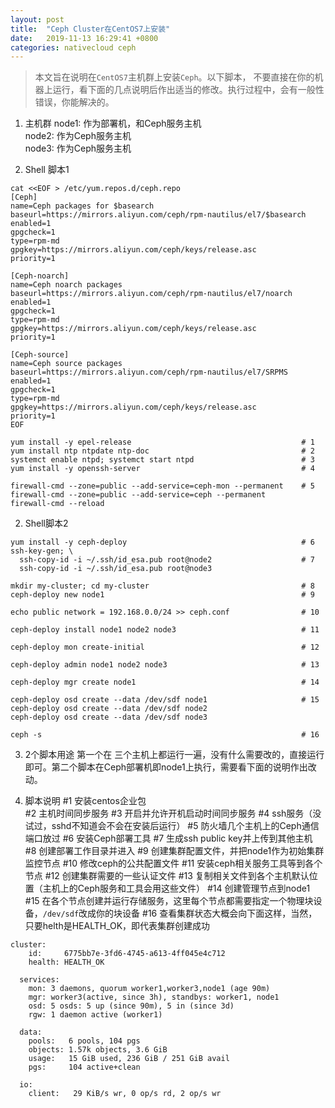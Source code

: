 ```yaml
---
layout: post
title:  "Ceph Cluster在CentOS7上安装"
date:   2019-11-13 16:29:41 +0800
categories: nativecloud ceph
---
```

> 本文旨在说明在`CentOS7`主机群上安装`Ceph`。以下脚本， 不要直接在你的机器上运行，看下面的几点说明后作出适当的修改。执行过程中，会有一般性错误，你能解决的。

1. 主机群
node1: 作为部署机，和Ceph服务主机   
node2: 作为Ceph服务主机   
node3: 作为Ceph服务主机    

2. Shell 脚本1
```shell
cat <<EOF > /etc/yum.repos.d/ceph.repo
[Ceph]
name=Ceph packages for $basearch
baseurl=https://mirrors.aliyun.com/ceph/rpm-nautilus/el7/$basearch
enabled=1
gpgcheck=1
type=rpm-md
gpgkey=https://mirrors.aliyun.com/ceph/keys/release.asc
priority=1

[Ceph-noarch]
name=Ceph noarch packages
baseurl=https://mirrors.aliyun.com/ceph/rpm-nautilus/el7/noarch
enabled=1
gpgcheck=1
type=rpm-md
gpgkey=https://mirrors.aliyun.com/ceph/keys/release.asc
priority=1

[Ceph-source]
name=Ceph source packages
baseurl=https://mirrors.aliyun.com/ceph/rpm-nautilus/el7/SRPMS
enabled=1
gpgcheck=1
type=rpm-md
gpgkey=https://mirrors.aliyun.com/ceph/keys/release.asc
priority=1
EOF

yum install -y epel-release                                      # 1
yum install ntp ntpdate ntp-doc                                  # 2
systemct enable ntpd; systemct start ntpd                        # 3
yum install -y openssh-server                                    # 4

firewall-cmd --zone=public --add-service=ceph-mon --permanent    # 5
firewall-cmd --zone=public --add-service=ceph --permanent        
firewall-cmd --reload

```

2. Shell脚本2
```shell
yum install -y ceph-deploy                                       # 6
ssh-key-gen; \
  ssh-copy-id -i ~/.ssh/id_esa.pub root@node2                    # 7
  ssh-copy-id -i ~/.ssh/id_esa.pub root@node3

mkdir my-cluster; cd my-cluster                                  # 8
ceph-deploy new node1                                            # 9

echo public network = 192.168.0.0/24 >> ceph.conf                # 10

ceph-deploy install node1 node2 node3                            # 11

ceph-deploy mon create-initial                                   # 12

ceph-deploy admin node1 node2 node3                              # 13

ceph-deploy mgr create node1                                     # 14

ceph-deploy osd create --data /dev/sdf node1                     # 15
ceph-deploy osd create --data /dev/sdf node2
ceph-deploy osd create --data /dev/sdf node3

ceph -s                                                          # 16
```

3. 2个脚本用途
第一个在 三个主机上都运行一遍，没有什么需要改的，直接运行即可。第二个脚本在Ceph部署机即node1上执行，需要看下面的说明作出改动。

4. 脚本说明
 #1 安装centos企业包  
 #2 主机时间同步服务
 #3 开启并允许开机启动时间同步服务
 #4 ssh服务（没试过，sshd不知道会不会在安装后运行）
 #5 防火墙几个主机上的Ceph通信端口放过
 #6 安装Ceph部署工具
 #7 生成ssh public key并上传到其他主机
 #8 创建部署工作目录并进入
 #9 创建集群配置文件，并把node1作为初始集群监控节点
 #10 修改ceph的公共配置文件
 #11 安装ceph相关服务工具等到各个节点
 #12 创建集群需要的一些认证文件
 #13 复制相关文件到各个主机默认位置（主机上的Ceph服务和工具会用这些文件）
 #14 创建管理节点到node1
 #15 在各个节点创建并运行存储服务，这里每个节点都需要指定一个物理块设备，`/dev/sdf`改成你的块设备
 #16 查看集群状态大概会向下面这样，当然，只要helth是HEALTH_OK，即代表集群创建成功

```
cluster:
    id:     6775bb7e-3fd6-4745-a613-4ff045e4c712
    health: HEALTH_OK
 
  services:
    mon: 3 daemons, quorum worker1,worker3,node1 (age 90m)
    mgr: worker3(active, since 3h), standbys: worker1, node1
    osd: 5 osds: 5 up (since 90m), 5 in (since 3d)
    rgw: 1 daemon active (worker1)
 
  data:
    pools:   6 pools, 104 pgs
    objects: 1.57k objects, 3.6 GiB
    usage:   15 GiB used, 236 GiB / 251 GiB avail
    pgs:     104 active+clean
 
  io:
    client:   29 KiB/s wr, 0 op/s rd, 2 op/s wr
```